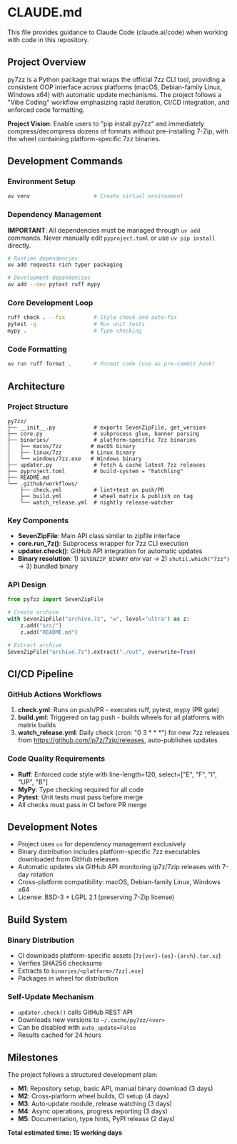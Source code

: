 # CLAUDE.md

This file provides guidance to Claude Code (claude.ai/code) when working with code in this repository.

## Project Overview

py7zz is a Python package that wraps the official 7zz CLI tool, providing a consistent OOP interface across platforms (macOS, Debian-family Linux, Windows x64) with automatic update mechanisms. The project follows a "Vibe Coding" workflow emphasizing rapid iteration, CI/CD integration, and enforced code formatting.

**Project Vision**: Enable users to "pip install py7zz" and immediately compress/decompress dozens of formats without pre-installing 7-Zip, with the wheel containing platform-specific 7zz binaries.

## Development Commands

### Environment Setup
```bash
uv venv                    # Create virtual environment
```

### Dependency Management
**IMPORTANT**: All dependencies must be managed through `uv add` commands. Never manually edit `pyproject.toml` or use `uv pip install` directly.

```bash
# Runtime dependencies
uv add requests rich typer packaging

# Development dependencies  
uv add --dev pytest ruff mypy
```

### Core Development Loop
```bash
ruff check . --fix         # Style check and auto-fix
pytest -q                  # Run unit tests
mypy .                     # Type checking
```

### Code Formatting
```bash
uv run ruff format .       # Format code (use as pre-commit hook)
```

## Architecture

### Project Structure
```
py7zz/
├── __init__.py            # exports SevenZipFile, get_version
├── core.py                # subprocess glue, banner parsing
├── binaries/              # platform-specific 7zz binaries
│   ├── macos/7zz         # macOS binary
│   ├── linux/7zz         # Linux binary  
│   └── windows/7zz.exe   # Windows binary
├── updater.py             # fetch & cache latest 7zz releases
├── pyproject.toml         # build-system = "hatchling"
├── README.md
└── .github/workflows/
    ├── check.yml          # lint+test on push/PR
    ├── build.yml          # wheel matrix & publish on tag
    └── watch_release.yml  # nightly release-watcher
```

### Key Components
- **SevenZipFile**: Main API class similar to zipfile interface
- **core.run_7z()**: Subprocess wrapper for 7zz CLI execution
- **updater.check()**: GitHub API integration for automatic updates
- **Binary resolution**: 1) `SEVENZIP_BINARY` env var → 2) `shutil.which("7zz")` → 3) bundled binary

### API Design
```python
from py7zz import SevenZipFile

# Create archive
with SevenZipFile("archive.7z", "w", level="ultra") as z:
    z.add("src/")
    z.add("README.md")

# Extract archive
SevenZipFile("archive.7z").extract("./out", overwrite=True)
```

## CI/CD Pipeline

### GitHub Actions Workflows
1. **check.yml**: Runs on push/PR - executes ruff, pytest, mypy (PR gate)
2. **build.yml**: Triggered on tag push - builds wheels for all platforms with matrix builds
3. **watch_release.yml**: Daily check (cron: "0 3 * * *") for new 7zz releases from https://github.com/ip7z/7zip/releases, auto-publishes updates

### Code Quality Requirements
- **Ruff**: Enforced code style with line-length=120, select=["E", "F", "I", "UP", "B"]
- **MyPy**: Type checking required for all code
- **Pytest**: Unit tests must pass before merge
- All checks must pass in CI before PR merge

## Development Notes

- Project uses `uv` for dependency management exclusively
- Binary distribution includes platform-specific 7zz executables downloaded from GitHub releases
- Automatic updates via GitHub API monitoring ip7z/7zip releases with 7-day rotation
- Cross-platform compatibility: macOS, Debian-family Linux, Windows x64
- License: BSD-3 + LGPL 2.1 (preserving 7-Zip license)

## Build System

### Binary Distribution
- CI downloads platform-specific assets (`7z{ver}-{os}-{arch}.tar.xz`)
- Verifies SHA256 checksums
- Extracts to `binaries/<platform>/7zz[.exe]`
- Packages in wheel for distribution

### Self-Update Mechanism
- `updater.check()` calls GitHub REST API
- Downloads new versions to `~/.cache/py7zz/<ver>`
- Can be disabled with `auto_update=False`
- Results cached for 24 hours

## Milestones

The project follows a structured development plan:
- **M1**: Repository setup, basic API, manual binary download (3 days)
- **M2**: Cross-platform wheel builds, CI setup (4 days)
- **M3**: Auto-update module, release watching (3 days)
- **M4**: Async operations, progress reporting (3 days)
- **M5**: Documentation, type hints, PyPI release (2 days)

**Total estimated time: 15 working days**